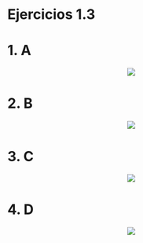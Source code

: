 # Ejercicios 1.3 

# 1. A
  <div align="center">
  <img src="https://i.postimg.cc/R0MnN7p6/EJERCICIOS-1-3-1-A-drawio.png">
  </div>

# 2. B
  <div align="center">
  <img src="https://i.postimg.cc/XYHqsR7L/1-3-AB-drawio.png">
  </div>
  
# 3. C
  <div align="center">
  <img src="https://i.postimg.cc/mDH2mhtN/ejercicio-3-C-drawio.png">
  </div>
  
# 4. D
  <div align="center">
  <img src="https://i.postimg.cc/mkTnn6mZ/ejercicios-1-3-1-D-drawio.png">
  </div>

<!-- TODO: 2,3,4,5,6,7 -->
